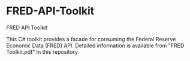 # FRED-API-Toolkit
FRED API Toolkit

This C# toolkit provides a facade for consuming the Federal Reserve Economic Data (FRED) API. Detailed information is available 
from "FRED Toolkit.pdf" in this repository.
